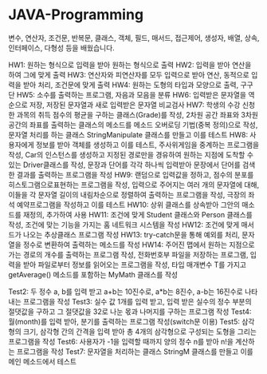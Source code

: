 # JAVA-Programming

변수, 연산자, 조건문, 반복문, 클래스, 객체, 필드, 매서드, 접근제어, 생성자, 배열, 상속, 인터페이스, 다형성 등을 배웠습니다.

HW1: 원하는 형식으로 입력을 받아 원하는 형식으로 출력
HW2: 입력을 받아 연산을 하여 그에 맞게 출력
HW3: 연산자와 피연산자를 모두 입력으로 받아 연산, 동적으로 입력을 받아 처리, 조건문에 맞게 출력
HW4: 원하는 도형의 타입과 모양으로 출력, 구구단
HW5: 소수를 출력하는 프로그램, 자음과 모음을 분류
HW6: 입력받은 문자열을 역순으로 저장, 저장된 문자열과 새로 입력받은 문자열 비교검사
HW7: 학생의 수강 신청한 과목의 취득 점수의 평균을 구하는 클래스(Grade)를 작성, 2차원 공간 좌표와 3차원 공간의 좌표를 출력하는 클래스의 메소드를 메소드 오버로딩 기법(중복 정의)으로 작성, 문자열 처리를 하는 클래스 StringManipulate 클래스를 만들고 이를 테스트
HW8: 사용자에게 정보를 받아 객체를 생성하고 이를 테스트, 주사위게임을 중계하는 프로그램을 작성, Car의 인스턴스를 생성하고 지정된 경로만을 경유하여 원하는 지점에 도착할 수 있는 Driver클래스를 작성, 문장과 단어를 각각 하나씩 입력받아 문장에서 단어를 검색한 결과를 출력하는 프로그램을 작성
HW9: 랜덤으로 입력값을 정하고, 점수의 분포를 히스토그램으로표현하는 프로그램을 작성, 입력으로 주어지는 여러 개의 문자열에 대해, 이들을 각 문자열 길이의 내림차순으로 정렬하여 출력하는 프로그램을 작성, 극장의 좌석 예약프로그램을 작성하고 이를 테스트
HW10: 상위 클래스를 상속받아 그안의 매소드를 재정의, 추가하여 사용
HW11: 조건에 맞게 Student 클래스와 Person 클래스를 작성, 조건에 맞는 기능을 가지는 홈 네트워크 시스템을 작성
HW12: 조건에 맞게 매서드가 나오는 추상클래스 프로그램 작성
HW13: try-catch문을 통해 예외를 처리, 문자열을 정수로 변환하여 출력하는 메소드를 작성
HW14: 주어진 맵에서 원하는 지점으로 가는 경로의 개수를 출력하는 프로그램 작성, 전화번호부 파일을 저장하는 프로그램, 입력을 받아 파일로부터 정보를 읽어오는 프로그램을 작성, 타입 매개변수 T를 가지고 getAverage() 메소드를 포함하는 MyMath 클래스를 작성

Test2: 두 정수 a, b를 입력 받고 a+b는 10진수로, a*b는 8진수, a-b는 16진수로 나타내는 프로그램을 작성
Test3: 실수 값 1개를 입력 받고, 입력 받은 실수의 정수 부분의 절댓값을 구하고 그 절댓값을 32로 나눈 몫과 나머지를 구하는 프로그램 작성
Test4: 월(month)를 입력 받아, 분기를 출력하는 프로그램 작성(switch문 이용)
Test5: 삼각형의 크기, 삼각형 간의 간격을 입력 받아 총 4개의 삼각형으로
구성되는 도형을 그리는 프로그램을 작성
Test6: 사용자가 -1을 입력할 때까지 양의 정수 n를 받아 n!을 계산하는 프로그램을 작성
Test7: 문자열을 처리하는 클래스 StringM 클래스를 만들고 이를메인 메소드에서 테스트
